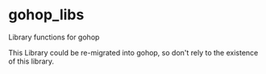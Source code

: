 # gohop_libs
Library functions for gohop

This Library could be re-migrated into gohop, so don't rely to the existence of this library.
